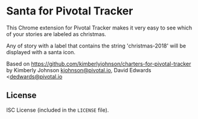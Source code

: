 # Santa for Pivotal Tracker

This Chrome extension for Pivotal Tracker makes it very easy to see which of your stories are labeled as christmas. 

Any of story with a label that contains the string 'christmas-2018' will be displayed with a santa icon.

Based on https://github.com/kimberlyjohnson/charters-for-pivotal-tracker by Kimberly Johnson <kjohnson@pivotal.io>, David Edwards <dedwards@pivotal.io

## License

ISC License (included in the `LICENSE` file).
